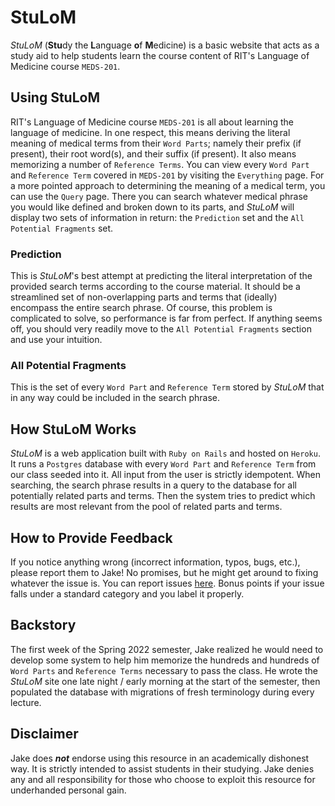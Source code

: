 # StuLoM
*StuLoM* (**Stu**dy the **L**anguage **o**f **M**edicine) is a basic website that acts as a study aid to help students learn the course content of RIT's Language of Medicine course `MEDS-201`.

## Using StuLoM
RIT's Language of Medicine course `MEDS-201` is all about learning the language of medicine. In one respect, this means deriving the literal meaning of medical terms from their `Word Parts`; namely their prefix (if present), their root word(s), and their suffix (if present). It also means memorizing a number of `Reference Terms`. You can view every `Word Part` and `Reference Term` covered in `MEDS-201` by visiting the `Everything` page. For a more pointed approach to determining the meaning of a medical term, you can use the `Query` page. There you can search whatever medical phrase you would like defined and broken down to its parts, and *StuLoM* will display two sets of information in return: the `Prediction` set and the `All Potential Fragments` set.

### Prediction
This is *StuLoM*'s best attempt at predicting the literal interpretation of the provided search terms according to the course material. It should be a streamlined set of non-overlapping parts and terms that (ideally) encompass the entire search phrase. Of course, this problem is complicated to solve, so performance is far from perfect. If anything seems off, you should very readily move to the `All Potential Fragments` section and use your intuition.

### All Potential Fragments
This is the set of every `Word Part` and `Reference Term` stored by *StuLoM* that in any way could be included in the search phrase.

## How StuLoM Works
*StuLoM* is a web application built with `Ruby on Rails` and hosted on `Heroku`. It runs a `Postgres` database with every `Word Part` and `Reference Term` from our class seeded into it. All input from the user is strictly idempotent. When searching, the search phrase results in a query to the database for all potentially related parts and terms. Then the system tries to predict which results are most relevant from the pool of related parts and terms.

## How to Provide Feedback
If you notice anything wrong (incorrect information, typos, bugs, etc.), please report them to Jake! No promises, but he might get around to fixing whatever the issue is. You can report issues [here](https://github.com/jakeod99/study-lom/issues). Bonus points if your issue falls under a standard category and you label it properly.

## Backstory
The first week of the Spring 2022 semester, Jake realized he would need to develop some system to help him memorize the hundreds and hundreds of `Word Parts` and `Reference Terms` necessary to pass the class. He wrote the *StuLoM* site one late night / early morning at the start of the semester, then populated the database with migrations of fresh terminology during every lecture. 

## Disclaimer
Jake does ***not*** endorse using this resource in an academically dishonest way. It is strictly intended to assist students in their studying. Jake denies any and all responsibility for those who choose to exploit this resource for underhanded personal gain.
